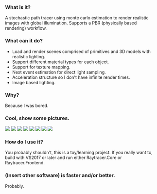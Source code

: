 ### What is it?
A stochastic path tracer using monte carlo estimation to render realistic images with global illumination. Supports a PBR (physically based rendering) workflow.

### What can it do?
- Load and render scenes comprised of primitives and 3D models with realistic lighting.
- Support different material types for each object.
- Support for texture mapping.
- Next event estimation for direct light sampling.
- Acceleration structure so I don't have infinite render times.
- Image based lighting.

### Why?
Because I was bored.

### Cool, show some pictures.
[<img src="https://raw.github.com/pema99/Raytracer/master/Raytracer.Core/Assets/Main.png" />](https://raw.github.com/pema99/Raytracer/master/Raytracer.Core/Assets/Main.png)
[<img src="https://raw.github.com/pema99/Raytracer/master/Raytracer.Core/Assets/TeaSet.PNG" />](https://raw.github.com/pema99/Raytracer/master/Raytracer.Core/Assets/TeaSet.PNG)
[<img src="https://raw.github.com/pema99/Raytracer/master/Raytracer.Core/Assets/Gun2.PNG" />](https://raw.github.com/pema99/Raytracer/master/Raytracer.Core/Assets/Gun2.PNG)
[<img src="https://raw.github.com/pema99/Raytracer/master/Raytracer.Core/Assets/GlassIBL.png" />](https://raw.github.com/pema99/Raytracer/master/Raytracer.Core/Assets/GlassIBL.png)
[<img src="https://raw.github.com/pema99/Raytracer/master/Raytracer.Core/Assets/Volume.png" />](https://raw.github.com/pema99/Raytracer/master/Raytracer.Core/Assets/Volume.png)
[<img src="https://raw.github.com/pema99/Raytracer/master/Raytracer.Core/Assets/Velvet.png" />](https://raw.github.com/pema99/Raytracer/master/Raytracer.Core/Assets/Velvet.png)
[<img src="https://raw.github.com/pema99/Raytracer/master/Raytracer.Core/Assets/Glass.png" />](https://raw.github.com/pema99/Raytracer/master/Raytracer.Core/Assets/Glass.png)
[<img src="https://raw.github.com/pema99/Raytracer/master/Raytracer.Core/Assets/IBL.png" />](https://raw.github.com/pema99/Raytracer/master/Raytracer.Core/Assets/IBL.png)

### How do I use it?
You probably shouldn't, this is a toy/learning project.
If you really want to, build with VS2017 or later and run either Raytracer.Core or Raytracer.Frontend. 

### (Insert other software) is faster and/or better.
Probably.
